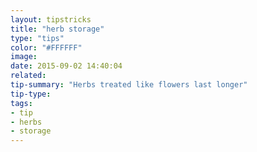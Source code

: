 ```yaml
---
layout: tipstricks
title: "herb storage" 
type: "tips"
color: "#FFFFFF"
image: 
date: 2015-09-02 14:40:04 
related:
tip-summary: "Herbs treated like flowers last longer"
tip-type: 
tags:
- tip
- herbs
- storage
---
```

